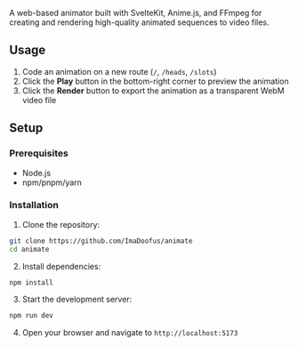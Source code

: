 A web-based animator built with SvelteKit, Anime.js, and FFmpeg for creating and rendering high-quality animated sequences to video files.

## Usage

1. Code an animation on a new route (`/`, `/heads`, `/slots`)
2. Click the **Play** button in the bottom-right corner to preview the animation
3. Click the **Render** button to export the animation as a transparent WebM video file

## Setup

### Prerequisites

- Node.js
- npm/pnpm/yarn

### Installation

1. Clone the repository:
```bash
git clone https://github.com/ImaDoofus/animate
cd animate
```

2. Install dependencies:
```bash
npm install
```

3. Start the development server:
```bash
npm run dev
```

4. Open your browser and navigate to `http://localhost:5173`

